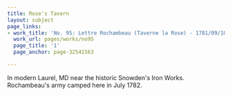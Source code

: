 ```yaml
---
title: Rose's Tavern
layout: subject
page_links:
- work_title: 'No. 95: Lettre Rochambeau (Taverne la Rose) - 1781/09/10'
  work_url: pages/works/no95
  page_title: '1'
  page_anchor: page-32541563

---
```

<p>In modern Laurel, MD near the historic Snowden's Iron Works. Rochambeau's army camped here in July 1782.</p>